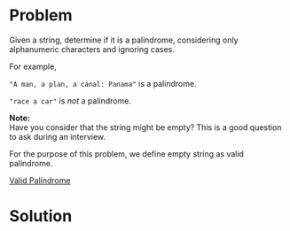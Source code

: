 
# Problem

Given a string, determine if it is a palindrome, considering only alphanumeric
characters and ignoring cases.

For example,

`"A man, a plan, a canal: Panama"` is a palindrome.

`"race a car"` is _not_ a palindrome.

**Note:**  
Have you consider that the string might be empty? This is a good question to
ask during an interview.

For the purpose of this problem, we define empty string as valid palindrome.



[Valid Palindrome](https://leetcode.com/problems/valid-palindrome)

# Solution




